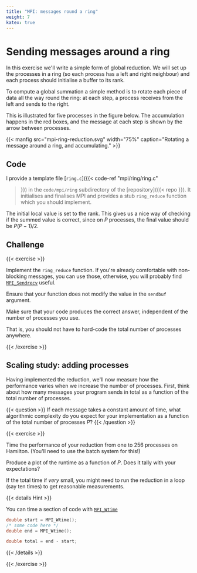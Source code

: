 ```yaml
---
title: "MPI: messages round a ring"
weight: 7
katex: true
---
```


# Sending messages around a ring

In this exercise we'll write a simple form of global reduction. We
will set up the processes in a ring (so each process has a left and
right neighbour) and each process should initialise a buffer to its
rank.

To compute a global summation a simple method is to rotate each piece
of data all the way round the ring: at each step, a process receives
from the left and sends to the right.

This is illustrated for five processes in the figure below. The
accumulation happens in the red boxes, and the message at each step is
shown by the arrow between processes.

{{< manfig
    src="mpi-ring-reduction.svg"
    width="75%"
    caption="Rotating a message around a ring, and accumulating." >}}
    

## Code

I provide a template file [`ring.c`]({{< code-ref "mpi/ring/ring.c"
>}}) in the `code/mpi/ring` subdirectory of the [repository]({{< repo
>}}). It initialises and finalises MPI and provides a stub
`ring_reduce` function which you should implement.

The initial local value is set to the rank. This gives us a nice way
of checking if the summed value is correct, since on $P$ processes,
the final value should be $P(P-1)/2$.

## Challenge

{{< exercise >}}

Implement the `ring_reduce` function. If you're already comfortable
with non-blocking messages, you can use those, otherwise, you will
probably find
[`MPI_Sendrecv`](https://www.rookiehpc.com/mpi/docs/mpi_sendrecv.php)
useful.

Ensure that your function does not modify the value in the `sendbuf`
argument.

Make sure that your code produces the correct answer, independent of
the number of processes you use.

That is, you should not have to hard-code the total number of
processes anywhere.

{{< /exercise >}}

## Scaling study: adding processes

Having implemented the reduction, we'll now measure how the
performance varies when we increase the number of processes. First,
think about how many messages your program sends in total as a
function of the total number of processes.

{{< question >}}
If each message takes a constant amount of time, what algorithmic
complexity do you expect for your implementation as a function of the
total number of processes $P$?
{{< /question >}}

{{< exercise >}}

Time the performance of your reduction from one to 256 processes on
Hamilton. (You'll need to use the batch system for this!)

Produce a plot of the runtime as a function of $P$. Does it tally with
your expectations?

If the total time if _very_ small, you might need to run the reduction
in a loop (say ten times) to get reasonable measurements.

{{< details Hint >}}

You can time a section of code with
[`MPI_Wtime`](https://rookiehpc.com/mpi/docs/mpi_wtime.php)

```c
double start = MPI_Wtime();
/* some code here */
double end = MPI_Wtime();

double total = end - start;
```
{{< /details >}}

{{< /exercise >}}
